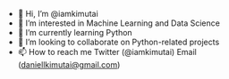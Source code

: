 - 👋 Hi, I’m @iamkimutai
- 👀 I’m interested in Machine Learning and Data Science
- 🌱 I’m currently learning Python
- 💞️ I’m looking to collaborate on Python-related projects
- 📫 How to reach me Twitter (@iamkimutai) Email (daniellkimutai@gmail.com)
<!---
itskimutai/itskimutai is a ✨ special ✨ repository because its `README.md` (this file) appears on your GitHub profile.
You can click the Preview link to take a look at your changes.
--->
